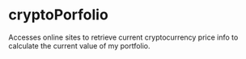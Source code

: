 cryptoPorfolio
==============

Accesses online sites to retrieve current cryptocurrency price info to calculate the current value of my portfolio.
